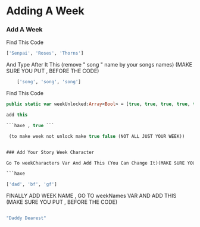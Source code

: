 # Adding A Week

### Add A Week

Find This Code 

```haxe
['Senpai', 'Roses', 'Thorns']
```

And Type After It This (remove " song " name by your songs names) (MAKE SURE YOU PUT , BEFORE THE CODE)

```haxe
	['song', 'song', 'song']
```

Find This Code

```haxe
public static var weekUnlocked:Array<Bool> = [true, true, true, true, true, true, true];```  

add this  

```haxe , true ```

 (to make week not unlock make true false (NOT ALL JUST YOUR WEEK))


### Add Your Story Week Character

Go To weekCharacters Var And Add This (You Can Change It)(MAKE SURE YOU PUT , BEFORE THE CODE)

```haxe

['dad', 'bf', 'gf']

```

FINALLY ADD WEEK NAME , GO TO weekNames VAR AND ADD THIS (MAKE SURE YOU PUT , BEFORE THE CODE)

```haxe

"Daddy Dearest"

```